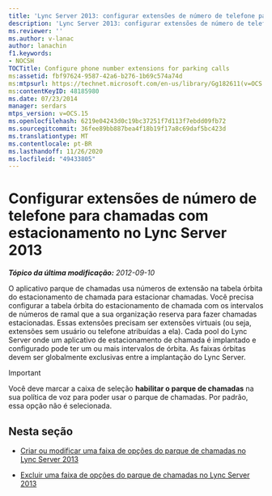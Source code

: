 ```yaml
---
title: 'Lync Server 2013: configurar extensões de número de telefone para chamadas de estacionamento'
description: 'Lync Server 2013: configurar extensões de número de telefone para chamadas de estacionamento.'
ms.reviewer: ''
ms.author: v-lanac
author: lanachin
f1.keywords:
- NOCSH
TOCTitle: Configure phone number extensions for parking calls
ms:assetid: fbf97624-9587-42a6-b276-1b69c574a74d
ms:mtpsurl: https://technet.microsoft.com/en-us/library/Gg182611(v=OCS.15)
ms:contentKeyID: 48185980
ms.date: 07/23/2014
manager: serdars
mtps_version: v=OCS.15
ms.openlocfilehash: 6219e04243d0c19bc37251f7d113f7ebdd09fb72
ms.sourcegitcommit: 36fee89bb887bea4f18b19f17a8c69daf5bc423d
ms.translationtype: MT
ms.contentlocale: pt-BR
ms.lasthandoff: 11/26/2020
ms.locfileid: "49433805"
---
```

# <a name="configure-phone-number-extensions-for-parking-calls-in-lync-server-2013"></a>Configurar extensões de número de telefone para chamadas com estacionamento no Lync Server 2013

<div data-xmlns="http://www.w3.org/1999/xhtml">

<div class="topic" data-xmlns="http://www.w3.org/1999/xhtml" data-msxsl="urn:schemas-microsoft-com:xslt" data-cs="https://msdn.microsoft.com/">

<div data-asp="https://msdn2.microsoft.com/asp">



</div>

<div id="mainSection">

<div id="mainBody">

<span> </span>

_**Tópico da última modificação:** 2012-09-10_

O aplicativo parque de chamadas usa números de extensão na tabela órbita do estacionamento de chamada para estacionar chamadas. Você precisa configurar a tabela órbita do estacionamento de chamada com os intervalos de números de ramal que a sua organização reserva para fazer chamadas estacionadas. Essas extensões precisam ser extensões virtuais (ou seja, extensões sem usuário ou telefone atribuídas a ela). Cada pool do Lync Server onde um aplicativo de estacionamento de chamada é implantado e configurado pode ter um ou mais intervalos de órbita. As faixas órbitas devem ser globalmente exclusivas entre a implantação do Lync Server.

<div>


> [!IMPORTANT]  
> Você deve marcar a caixa de seleção <STRONG>habilitar o parque de chamadas</STRONG> na sua política de voz para poder usar o parque de chamadas. Por padrão, essa opção não é selecionada.



</div>

<div>

## <a name="in-this-section"></a>Nesta seção

  - [Criar ou modificar uma faixa de opções do parque de chamadas no Lync Server 2013](lync-server-2013-create-or-modify-a-call-park-orbit-range.md)

  - [Excluir uma faixa de opções do parque de chamadas no Lync Server 2013](lync-server-2013-delete-a-call-park-orbit-range.md)

</div>

</div>

<span> </span>

</div>

</div>

</div>

